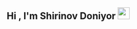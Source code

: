 ## Hi , I'm Shirinov Doniyor <img src="https://media.giphy.com/media/hvRJCLFzcasrR4ia7z/giphy.gif" width="27px">
